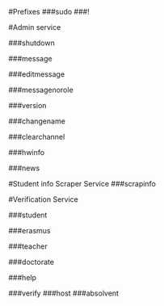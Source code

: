#Prefixes
###sudo
###!

#Admin service

###shutdown

###message

###editmessage

###messagenorole

###version

###changename

###clearchannel

###hwinfo

###news

#Student info Scraper Service
###scrapinfo


#Verification Service

###student

###erasmus

###teacher

###doctorate

###help

###verify
###host
###absolvent